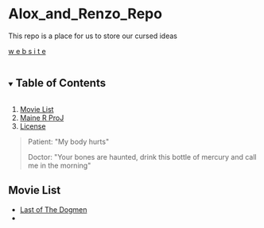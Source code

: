 # Alox_and_Renzo_Repo

This repo is a place for us to store our cursed ideas

[w e b s i t e](https://bigg-iron.github.io/Alox_and_Renzo_Repo/)

<!-- TABLE OF CONTENTS -->
<details open="open">
  <summary><h2 style="display: inline-block">Table of Contents</h2></summary>
  <ol>
    <li> <a href="#Movie-List">Movie List</a></li>
    <li><a href="https://github.com/Bigg-Iron/Alox_and_Renzo_Repo/tree/master/birbs">Maine R ProJ</a></li>
    <li><a href="#license">License</a></li>
    <!-- <li><a href="#contacts">Contacts</a></li> -->
    <!-- <li><a href="#acknowledgments">Acknowledgments</a></li> -->
  </ol>
</details>


>Patient: "My body hurts"
>
>Doctor: "Your bones are haunted, drink this bottle of mercury and call me in the morning"


## Movie List

- [Last of The Dogmen](https://www.imdb.com/title/tt0113617/)
- 
